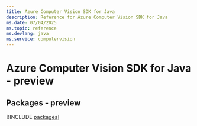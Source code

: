 ```yaml
---
title: Azure Computer Vision SDK for Java
description: Reference for Azure Computer Vision SDK for Java
ms.date: 07/04/2025
ms.topic: reference
ms.devlang: java
ms.service: computervision
---
```

# Azure Computer Vision SDK for Java - preview
## Packages - preview
[!INCLUDE [packages](computer-vision-index.md)]